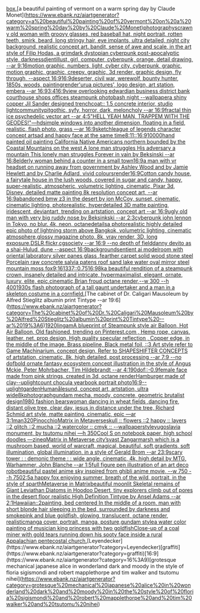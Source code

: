 [box.](https://www.ebank.nz/aiartgenerator?category=box.)[a beautiful painting of vermont on a warm spring day by Claude Monet](https://www.ebank.nz/aiartgenerator?category=a%20beautiful%20painting%20of%20vermont%20on%20a%20warm%20spring%20day%20by%20Claude%20Monet)[photography](https://www.ebank.nz/aiartgenerator?category=photography)[scrawny old woman with groovy glasses, red baseball hat, night portrait, rotten teeth, smirk, beard, long stringy hair, eye implants, ultra detailed, night city background, realistic concept art. bandit, sense of awe and scale, in the art style of Filip Hodas, a grimdark dystopian cyberpunk post-apocalyptic style, darkness](https://www.ebank.nz/aiartgenerator?category=scrawny%20old%20woman%20with%20groovy%20glasses%2C%20red%20baseball%20hat%2C%20night%20portrait%2C%20rotten%20teeth%2C%20smirk%2C%20beard%2C%20long%20stringy%20hair%2C%20eye%20implants%2C%20ultra%20detailed%2C%20night%20city%20background%2C%20realistic%20concept%20art.%20bandit%2C%20sense%20of%20awe%20and%20scale%2C%20in%20the%20art%20style%20of%20Filip%20Hodas%2C%20a%20grimdark%20dystopian%20cyberpunk%20post-apocalyptic%20style%2C%20darkness)[djent](https://www.ebank.nz/aiartgenerator?category=djent)[illust, girl, computer, cyberpunk, orange, detail drawing, --ar 9:16](https://www.ebank.nz/aiartgenerator?category=illust%2C%20girl%2C%20computer%2C%20cyberpunk%2C%20orange%2C%20detail%20drawing%2C%20--ar%209%3A16)[motion graphic, numbers, light,   cyber city, cyberpunk, graphic,  motion graphic, graphic,  creepy, graphic, 3d render, graphic design, fly through, --aspect 16:9](https://www.ebank.nz/aiartgenerator?category=motion%20graphic%2C%20numbers%2C%20light%2C%20%20%20cyber%20city%2C%20cyberpunk%2C%20graphic%2C%20%20motion%20graphic%2C%20graphic%2C%20%20creepy%2C%20graphic%2C%203d%20render%2C%20graphic%20design%2C%20fly%20through%2C%20--aspect%2016%3A9)[16:9](https://www.ebank.nz/aiartgenerator?category=16%3A9)[deserter, civil war, werewolf, bounty hunter, 1850s, woods, painting](https://www.ebank.nz/aiartgenerator?category=deserter%2C%20civil%20war%2C%20werewolf%2C%20bounty%20hunter%2C%201850s%2C%20woods%2C%20painting)[render](https://www.ebank.nz/aiartgenerator?category=render)['urua pictures', logo design, art station, embera --ar 16:9](https://www.ebank.nz/aiartgenerator?category=%27urua%20pictures%27%2C%20logo%20design%2C%20art%20station%2C%20embera%20--ar%2016%3A9)[3:4](https://www.ebank.nz/aiartgenerator?category=3%3A4)[16:9](https://www.ebank.nz/aiartgenerator?category=16%3A9)[view overlooking edwardian business district bank courthouse shops offices steampunk photobash night --wallpaper](https://www.ebank.nz/aiartgenerator?category=view%20overlooking%20edwardian%20business%20district%20bank%20courthouse%20shops%20offices%20steampunk%20photobash%20night%20--wallpaper)[a shiny copper Jil Sander designed trenchcoat:: 1.5 concrete interior, studio light](https://www.ebank.nz/aiartgenerator?category=a%20shiny%20copper%20Jil%20Sander%20designed%20trenchcoat%3A%3A%201.5%20concrete%20interior%2C%20studio%20light)[community](https://www.ebank.nz/aiartgenerator?category=community)[pit](https://www.ebank.nz/aiartgenerator?category=pit)[gothic, syfy, horror, dark, meloncholy --ar 16:9](https://www.ebank.nz/aiartgenerator?category=gothic%2C%20syfy%2C%20horror%2C%20dark%2C%20meloncholy%20--ar%2016%3A9)[fractal thin ice psychedelic vector art --ar 4:5](https://www.ebank.nz/aiartgenerator?category=fractal%20thin%20ice%20psychedelic%20vector%20art%20--ar%204%3A5)["HELL YEAH MAN, TRAPPEM WITH THE GEODES!"](https://www.ebank.nz/aiartgenerator?category=%22HELL%20YEAH%20MAN%2C%20TRAPPEM%20WITH%20THE%20GEODES%21%22)[—hd](https://www.ebank.nz/aiartgenerator?category=%E2%80%94hd)[simple windows into another dimension, floating in a field, realistic, flash photo, grass —ar 16:9](https://www.ebank.nz/aiartgenerator?category=simple%20windows%20into%20another%20dimension%2C%20floating%20in%20a%20field%2C%20realistic%2C%20flash%20photo%2C%20grass%20%E2%80%94ar%2016%3A9)[sketch](https://www.ebank.nz/aiartgenerator?category=sketch)[league of legends character concept art](https://www.ebank.nz/aiartgenerator?category=league%20of%20legends%20character%20concept%20art)[sad and happy face at the same time](https://www.ebank.nz/aiartgenerator?category=sad%20and%20happy%20face%20at%20the%20same%20time)[8:11](https://www.ebank.nz/aiartgenerator?category=8%3A11)[::](https://www.ebank.nz/aiartgenerator?category=%3A%3A)[16:9](https://www.ebank.nz/aiartgenerator?category=16%3A9)[10000](https://www.ebank.nz/aiartgenerator?category=10000)[hand painted oil painting California Native Americans northern bounded by the Coastal Mountains on the west A lone man struggles His adversary a mountain This lonely man struggles Forever in vain by Beksinski --ar 16:8](https://www.ebank.nz/aiartgenerator?category=hand%20painted%20oil%20painting%20California%20Native%20Americans%20northern%20bounded%20by%20the%20Coastal%20Mountains%20on%20the%20west%20A%20lone%20man%20struggles%20His%20adversary%20a%20mountain%20This%20lonely%20man%20struggles%20Forever%20in%20vain%20by%20Beksinski%20--ar%2016%3A8)[elderly woman behind a counter in a small town](https://www.ebank.nz/aiartgenerator?category=elderly%20woman%20behind%20a%20counter%20in%20a%20small%20town)[16:9](https://www.ebank.nz/aiartgenerator?category=16%3A9)[a man with vr headset on running away from government by Ashley Wood and by Jamie Hewlett and by Charlie Adlard, vivid colours](https://www.ebank.nz/aiartgenerator?category=a%20man%20with%20vr%20headset%20on%20running%20away%20from%20government%20by%20Ashley%20Wood%20and%20by%20Jamie%20Hewlett%20and%20by%20Charlie%20Adlard%2C%20vivid%20colours)[render](https://www.ebank.nz/aiartgenerator?category=render)[16:9](https://www.ebank.nz/aiartgenerator?category=16%3A9)[Cotton candy house, a fairytale house in the lush woods, covered in sugar and candy, happy, super-realistic, atmospheric, volumetric lighting, cinematic, Pixar 3d, Disney, detailed matte painting 8k resolution concept art, --ar 16:9](https://www.ebank.nz/aiartgenerator?category=Cotton%20candy%20house%2C%20a%20fairytale%20house%20in%20the%20lush%20woods%2C%20covered%20in%20sugar%20and%20candy%2C%20happy%2C%20super-realistic%2C%20atmospheric%2C%20volumetric%20lighting%2C%20cinematic%2C%20Pixar%203d%2C%20Disney%2C%20detailed%20matte%20painting%208k%20resolution%20concept%20art%2C%20--ar%2016%3A9)[abandoned bmw z3 in the desert by jon McCoy, sunset, cinematic, cinematic lighting, photorealistic, hyperdetailed 3D matte painting, iridescent, deviantart, trending on artstation, concept art --ar 16:9](https://www.ebank.nz/aiartgenerator?category=abandoned%20bmw%20z3%20in%20the%20desert%20by%20jon%20McCoy%2C%20sunset%2C%20cinematic%2C%20cinematic%20lighting%2C%20photorealistic%2C%20hyperdetailed%203D%20matte%20painting%2C%20iridescent%2C%20deviantart%2C%20trending%20on%20artstation%2C%20concept%20art%20--ar%2016%3A9)[ugly old man with very big ruddy nose by Beksinkski --ar 2:3](https://www.ebank.nz/aiartgenerator?category=ugly%20old%20man%20with%20very%20big%20ruddy%20nose%20by%20Beksinkski%20--ar%202%3A3)[cyberpunk john lennon in Tokyo, no blur. 4k, neon, octane](https://www.ebank.nz/aiartgenerator?category=cyberpunk%20john%20lennon%20in%20Tokyo%2C%20no%20blur.%204k%2C%20neon%2C%20octane)[details](https://www.ebank.nz/aiartgenerator?category=details)[a photorealistic highly detailed epic photo of lightning storm above Bangkok, volumetric lighting, cinematic atmosphere,glossy magazine photo, 8k, vray render, 3D, long exposure,DSLR,flickr,cgsociety --ar 16:9 --no depth of field](https://www.ebank.nz/aiartgenerator?category=a%20photorealistic%20highly%20detailed%20epic%20photo%20of%20lightning%20storm%20above%20Bangkok%2C%20volumetric%20lighting%2C%20cinematic%20atmosphere%2Cglossy%20magazine%20photo%2C%208k%2C%20vray%20render%2C%203D%2C%20long%20exposure%2CDSLR%2Cflickr%2Ccgsociety%20--ar%2016%3A9%20--no%20depth%20of%20field)[danny devito as a shai-Hulud, dune --aspect 16:9](https://www.ebank.nz/aiartgenerator?category=danny%20devito%20as%20a%20shai-Hulud%2C%20dune%20--aspect%2016%3A9)[background](https://www.ebank.nz/aiartgenerator?category=background)[sentient ai model](https://www.ebank.nz/aiartgenerator?category=sentient%20ai%20model)[room with oriental laboratory silver panes glass ,fearther carpet solid wood stone steel Porcelain raw concrete salvia patens roof sand lake water oval mirror steel mountain moss fox](https://www.ebank.nz/aiartgenerator?category=room%20with%20oriental%20laboratory%20silver%20panes%20glass%20%2Cfearther%20carpet%20solid%20wood%20stone%20steel%20Porcelain%20raw%20concrete%20salvia%20patens%20roof%20sand%20lake%20water%20oval%20mirror%20steel%20mountain%20moss%20fox)[9:16](https://www.ebank.nz/aiartgenerator?category=9%3A16)[1337](https://www.ebank.nz/aiartgenerator?category=1337)[::0.75](https://www.ebank.nz/aiartgenerator?category=%3A%3A0.75)[16:9](https://www.ebank.nz/aiartgenerator?category=16%3A9)[8k](https://www.ebank.nz/aiartgenerator?category=8k)[a beautiful rendition of a steampunk crown, insanely detailed and intricate, hypermaximalist, elegant, ornate, luxury, elite, epic,cinematic,Brian froud,octane render,--w 300 --h 400](https://www.ebank.nz/aiartgenerator?category=a%20beautiful%20rendition%20of%20a%20steampunk%20crown%2C%20insanely%20detailed%20and%20intricate%2C%20hypermaximalist%2C%20elegant%2C%20ornate%2C%20luxury%2C%20elite%2C%20epic%2Ccinematic%2CBrian%20froud%2Coctane%20render%2C--w%20300%20--h%20400)[1930s flash photograph of a tall gaunt undertaker and a man in a skeleton costume in a cornfield.](https://www.ebank.nz/aiartgenerator?category=1930s%20flash%20photograph%20of%20a%20tall%20gaunt%20undertaker%20and%20a%20man%20in%20a%20skeleton%20costume%20in%20a%20cornfield.)[The cabinet of Dr. Caligari Mausoleum by Alfred Stieglitz albumin print Tintype --ar 19:6](https://www.ebank.nz/aiartgenerator?category=The%20cabinet%20of%20Dr.%20Caligari%20Mausoleum%20by%20Alfred%20Stieglitz%20albumin%20print%20Tintype%20--ar%2019%3A6)[1920](https://www.ebank.nz/aiartgenerator?category=1920)[lingam](https://www.ebank.nz/aiartgenerator?category=lingam)[A blueprint of Steampunk style air Balloon,  Hot Air Balloon, Old fashioned, trending on Pinterest.com  , Hemp rope, canvas, leather, net, prop design, High quality specular reflection , Copper  edge, in the middle of the image, Brass pipeline,  Black metal foil,  ::3  Art style refer to Game Machinarium.  concept design, Refer to SHAPESHIFTER CONCEPTS  of artstation, cinematic,  8k, high detailed,  post processing    --ar 7:9   --no dof](https://www.ebank.nz/aiartgenerator?category=A%20blueprint%20of%20Steampunk%20style%20air%20Balloon%2C%20%20Hot%20Air%20Balloon%2C%20Old%20fashioned%2C%20trending%20on%20Pinterest.com%20%20%2C%20Hemp%20rope%2C%20canvas%2C%20leather%2C%20net%2C%20prop%20design%2C%20High%20quality%20specular%20reflection%20%2C%20Copper%20%20edge%2C%20in%20the%20middle%20of%20the%20image%2C%20Brass%20pipeline%2C%20%20Black%20metal%20foil%2C%20%20%3A%3A3%20%20Art%20style%20refer%20to%20Game%20Machinarium.%20%20concept%20design%2C%20Refer%20to%20SHAPESHIFTER%20CONCEPTS%20%20of%20artstation%2C%20cinematic%2C%20%208k%2C%20high%20detailed%2C%20%20post%20processing%20%20%20%20--ar%207%3A9%20%20%20--no%20dof)[bold ornate fantasy ecosystem concept illustration in the style of Angus Mckie, Peter Mohrbacher, Tim Hildebrandt --ar 4:1](https://www.ebank.nz/aiartgenerator?category=bold%20ornate%20fantasy%20ecosystem%20concept%20illustration%20in%20the%20style%20of%20Angus%20Mckie%2C%20Peter%20Mohrbacher%2C%20Tim%20Hildebrandt%20--ar%204%3A1)[90](https://www.ebank.nz/aiartgenerator?category=90)[dof::-0.9](https://www.ebank.nz/aiartgenerator?category=dof%3A%3A-0.9)[female face made from pink strings, created in 3d, octane render](https://www.ebank.nz/aiartgenerator?category=female%20face%20made%20from%20pink%20strings%2C%20created%20in%203d%2C%20octane%20render)[Hamburger,made of clay](https://www.ebank.nz/aiartgenerator?category=Hamburger%2Cmade%20of%20clay)[--uplight](https://www.ebank.nz/aiartgenerator?category=--uplight)[count chocula yearbook portrait photo](https://www.ebank.nz/aiartgenerator?category=count%20chocula%20yearbook%20portrait%20photo)[16:9](https://www.ebank.nz/aiartgenerator?category=16%3A9)[--uplight](https://www.ebank.nz/aiartgenerator?category=--uplight)[garden](https://www.ebank.nz/aiartgenerator?category=garden)[Human](https://www.ebank.nz/aiartgenerator?category=Human)[ålesund, concept art, artstation, ultra wide](https://www.ebank.nz/aiartgenerator?category=%C3%A5lesund%2C%20concept%20art%2C%20artstation%2C%20ultra%20wide)[8k](https://www.ebank.nz/aiartgenerator?category=8k)[photograph](https://www.ebank.nz/aiartgenerator?category=photograph)[gundam mecha, moody, concrete, geometric brutalist design](https://www.ebank.nz/aiartgenerator?category=gundam%20mecha%2C%20moody%2C%20concrete%2C%20geometric%20brutalist%20design)[1980 fashion bears](https://www.ebank.nz/aiartgenerator?category=1980%20fashion%20bears)[woman dancing in wheat fields ,dancing fire, distant olive tree, clear day, jesus in distance under the tree, Richard Schmid art style, matte painting, cinematic, epic —ar 3:1](https://www.ebank.nz/aiartgenerator?category=woman%20dancing%20in%20wheat%20fields%20%2Cdancing%20fire%2C%20distant%20olive%20tree%2C%20clear%20day%2C%20jesus%20in%20distance%20under%20the%20tree%2C%20Richard%20Schmid%20art%20style%2C%20matte%20painting%2C%20cinematic%2C%20epic%20%E2%80%94ar%203%3A1)[man](https://www.ebank.nz/aiartgenerator?category=man)[320](https://www.ebank.nz/aiartgenerator?category=320)[Pinocchio](https://www.ebank.nz/aiartgenerator?category=Pinocchio)[Matrix in Metaverse](https://www.ebank.nz/aiartgenerator?category=Matrix%20in%20Metaverse)[skull :: flowers ::2 happy :: layers ::2 glitch ::2 mucha ::2 watercolor :: cmyk :: --wallpaper](https://www.ebank.nz/aiartgenerator?category=skull%20%3A%3A%20flowers%20%3A%3A2%20happy%20%3A%3A%20layers%20%3A%3A2%20glitch%20%3A%3A2%20mucha%20%3A%3A2%20watercolor%20%3A%3A%20cmyk%20%3A%3A%20--wallpaper)[style](https://www.ebank.nz/aiartgenerator?category=style)[yugoslavia monument, by tsutomu nihei —h 350](https://www.ebank.nz/aiartgenerator?category=yugoslavia%20monument%2C%20by%20tsutomu%20nihei%20%E2%80%94h%20350)[Cool S on notebook paper, high school doodles —zineq](https://www.ebank.nz/aiartgenerator?category=Cool%20S%20on%20notebook%20paper%2C%20high%20school%20doodles%20%E2%80%94zineq)[Matrix in Metaverse city’s](https://www.ebank.nz/aiartgenerator?category=Matrix%20in%20Metaverse%20city%E2%80%99s)[vast Zangarmarsh which is a mushroom based, world of warcraft, magical, beautiful, soft gradients, soft illumination, global illumination, in a style of Gerald Brom --ar 23:9](https://www.ebank.nz/aiartgenerator?category=vast%20Zangarmarsh%20which%20is%20a%20mushroom%20based%2C%20world%20of%20warcraft%2C%20magical%2C%20beautiful%2C%20soft%20gradients%2C%20soft%20illumination%2C%20global%20illumination%2C%20in%20a%20style%20of%20Gerald%20Brom%20--ar%2023%3A9)[scary tower : : demonic theme : : wide angle, cinematic, 4k, high detail by MTG, Warhammer, John Blanche --ar 1:5](https://www.ebank.nz/aiartgenerator?category=scary%20tower%20%3A%20%3A%20demonic%20theme%20%3A%20%3A%20wide%20angle%2C%20cinematic%2C%204k%2C%20high%20detail%20by%20MTG%2C%20Warhammer%2C%20John%20Blanche%20--ar%201%3A5)[full figure pen illustration of an art deco robot](https://www.ebank.nz/aiartgenerator?category=full%20figure%20pen%20illustration%20of%20an%20art%20deco%20robot)[beautiful pastel anime sky inspired from ghibli anime movie, --w 750 --h 750](https://www.ebank.nz/aiartgenerator?category=beautiful%20pastel%20anime%20sky%20inspired%20from%20ghibli%20anime%20movie%2C%20--w%20750%20--h%20750)[2:5](https://www.ebank.nz/aiartgenerator?category=2%3A5)[a happy fox enjoying summer, breath of the wild, portrait, in the style of sparth](https://www.ebank.nz/aiartgenerator?category=a%20happy%20fox%20enjoying%20summer%2C%20breath%20of%20the%20wild%2C%20portrait%2C%20in%20the%20style%20of%20sparth)[Metaverse in Matrix](https://www.ebank.nz/aiartgenerator?category=Metaverse%20in%20Matrix)[beautiful moonlit Skeletal remains of Giant Leviathan Diatoms in Hoodoo Desert, tiny explorers climb out of pores in the desert floor realistic High Definition Tintype by Ansel Adams --ar 2:1](https://www.ebank.nz/aiartgenerator?category=beautiful%20moonlit%20Skeletal%20remains%20of%20Giant%20Leviathan%20Diatoms%20in%20Hoodoo%20Desert%2C%20tiny%20explorers%20climb%20out%20of%20pores%20in%20the%20desert%20floor%20realistic%20High%20Definition%20Tintype%20by%20Ansel%20Adams%20--ar%202%3A1)[Hawaiian::2](https://www.ebank.nz/aiartgenerator?category=Hawaiian%3A%3A2)[painting, bed centered In the middle of a room, man with short blonde hair  sleeping in the bed, surrounded by darkness and smoke](https://www.ebank.nz/aiartgenerator?category=painting%2C%20bed%20centered%20In%20the%20middle%20of%20a%20room%2C%20man%20with%20short%20blonde%20hair%20%20sleeping%20in%20the%20bed%2C%20surrounded%20by%20darkness%20and%20smoke)[pink and blue goldfish, glowing, translucent, octane render, realistic](https://www.ebank.nz/aiartgenerator?category=pink%20and%20blue%20goldfish%2C%20glowing%2C%20translucent%2C%20octane%20render%2C%20realistic)[manga cover, portrait, manga, posture,gundam style](https://www.ebank.nz/aiartgenerator?category=manga%20cover%2C%20portrait%2C%20manga%2C%20posture%2Cgundam%20style)[a water color painting of musician king princess with two goldfish](https://www.ebank.nz/aiartgenerator?category=a%20water%20color%20painting%20of%20musician%20king%20princess%20with%20two%20goldfish)[Close-up of a coal miner with gold tears running down his sooty face inside a rural Appalachian pentecostal church.](https://www.ebank.nz/aiartgenerator?category=Close-up%20of%20a%20coal%20miner%20with%20gold%20tears%20running%20down%20his%20sooty%20face%20inside%20a%20rural%20Appalachian%20pentecostal%20church.)[Leyendecker](https://www.ebank.nz/aiartgenerator?category=Leyendecker)[graffiti](https://www.ebank.nz/aiartgenerator?category=graffiti)[16:9](https://www.ebank.nz/aiartgenerator?category=16%3A9)[grotesque mechanical japanese alice in wonderland dark and moody in the style of floria sigismondi and robert mapplethorpe and tim walker and tsutomu nihei](https://www.ebank.nz/aiartgenerator?category=grotesque%20mechanical%20japanese%20alice%20in%20wonderland%20dark%20and%20moody%20in%20the%20style%20of%20floria%20sigismondi%20and%20robert%20mapplethorpe%20and%20tim%20walker%20and%20tsutomu%20nihei)